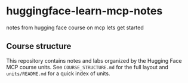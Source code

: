 # huggingface-learn-mcp-notes
notes from hugging face course on mcp
lets get started

## Course structure

This repository contains notes and labs organized by the Hugging Face MCP course units.
See `COURSE_STRUCTURE.md` for the full layout and `units/README.md` for a quick index of units.